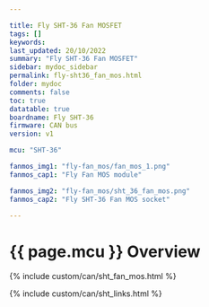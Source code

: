 ```yaml
---

title: Fly SHT-36 Fan MOSFET
tags: []
keywords: 
last_updated: 20/10/2022
summary: "Fly SHT-36 Fan MOSFET"
sidebar: mydoc_sidebar
permalink: fly-sht36_fan_mos.html
folder: mydoc
comments: false
toc: true
datatable: true
boardname: Fly SHT-36
firmware: CAN bus
version: v1

mcu: "SHT-36"

fanmos_img1: "fly-fan_mos/fan_mos_1.png"
fanmos_cap1: "Fly Fan MOS module"

fanmos_img2: "fly-fan_mos/sht_36_fan_mos.png"
fanmos_cap2: "Fly SHT-36 Fan MOS socket"

---
```

# {{ page.mcu }} Overview

{% include custom/can/sht_fan_mos.html %}

{% include custom/can/sht_links.html %}